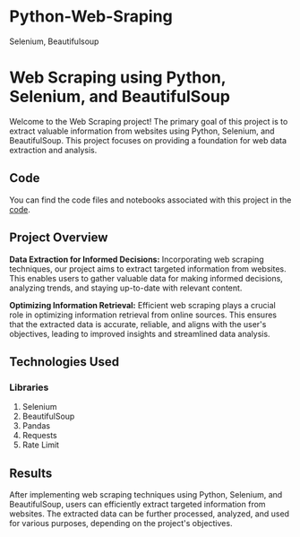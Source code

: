 # Python-Web-Sraping
Selenium, Beautifulsoup
# Web Scraping using Python, Selenium, and BeautifulSoup

Welcome to the Web Scraping project! The primary goal of this project is to extract valuable information from websites using Python, Selenium, and BeautifulSoup. This project focuses on providing a foundation for web data extraction and analysis.

## Code

You can find the code files and notebooks associated with this project in the [code](https://github.com/fauzansayyed/Python-Web-Sraping/blob/main/Webscraping.ipynb).


## Project Overview

**Data Extraction for Informed Decisions:**
Incorporating web scraping techniques, our project aims to extract targeted information from websites. This enables users to gather valuable data for making informed decisions, analyzing trends, and staying up-to-date with relevant content.

**Optimizing Information Retrieval:**
Efficient web scraping plays a crucial role in optimizing information retrieval from online sources. This ensures that the extracted data is accurate, reliable, and aligns with the user's objectives, leading to improved insights and streamlined data analysis.

## Technologies Used

### Libraries
1. Selenium
2. BeautifulSoup
3. Pandas
4. Requests
5. Rate Limit 

## Results

After implementing web scraping techniques using Python, Selenium, and BeautifulSoup, users can efficiently extract targeted information from websites. The extracted data can be further processed, analyzed, and used for various purposes, depending on the project's objectives.
